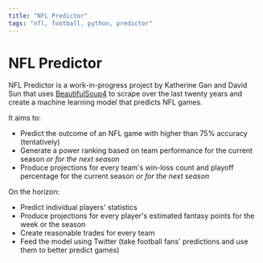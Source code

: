 ```yaml
---
title: "NFL Predictor"
tags: "nfl, football, python, predictor"
---
```


# NFL Predictor

NFL Predictor is a work-in-progress project by Katherine Gan and David Sun that uses [BeautifulSoup4](https://www.crummy.com/software/BeautifulSoup/) to scrape over the last twenty years and create a machine learning model that predicts NFL games.

It aims to:

-   Predict the outcome of an NFL game with higher than 75% accuracy (tentatively)
-   Generate a power ranking based on team performance for the current season _or for the next season_
-   Produce projections for every team's win-loss count and playoff percentage for the current season _or for the next season_

On the horizon:

-   Predict individual players' statistics
-   Produce projections for every player's estimated fantasy points for the week or the season
-   Create reasonable trades for every team
-   Feed the model using Twitter (take football fans' predictions and use them to better predict games)

